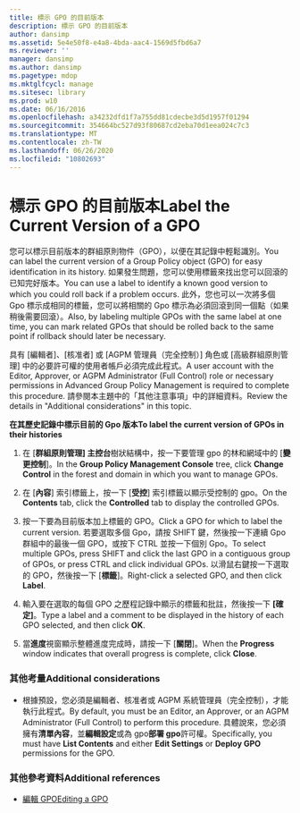 ```yaml
---
title: 標示 GPO 的目前版本
description: 標示 GPO 的目前版本
author: dansimp
ms.assetid: 5e4e50f8-e4a8-4bda-aac4-1569d5fbd6a7
ms.reviewer: ''
manager: dansimp
ms.author: dansimp
ms.pagetype: mdop
ms.mktglfcycl: manage
ms.sitesec: library
ms.prod: w10
ms.date: 06/16/2016
ms.openlocfilehash: a34232dfd1f7a755dd81cdecbe3d5d1957f01294
ms.sourcegitcommit: 354664bc527d93f80687cd2eba70d1eea024c7c3
ms.translationtype: MT
ms.contentlocale: zh-TW
ms.lasthandoff: 06/26/2020
ms.locfileid: "10802693"
---
```

# <span data-ttu-id="31a85-103">標示 GPO 的目前版本</span><span class="sxs-lookup"><span data-stu-id="31a85-103">Label the Current Version of a GPO</span></span>


<span data-ttu-id="31a85-104">您可以標示目前版本的群組原則物件（GPO），以便在其記錄中輕鬆識別。</span><span class="sxs-lookup"><span data-stu-id="31a85-104">You can label the current version of a Group Policy object (GPO) for easy identification in its history.</span></span> <span data-ttu-id="31a85-105">如果發生問題，您可以使用標籤來找出您可以回滾的已知完好版本。</span><span class="sxs-lookup"><span data-stu-id="31a85-105">You can use a label to identify a known good version to which you could roll back if a problem occurs.</span></span> <span data-ttu-id="31a85-106">此外，您也可以一次將多個 Gpo 標示成相同的標籤，您可以將相關的 Gpo 標示為必須回滾到同一個點（如果稍後需要回滾）。</span><span class="sxs-lookup"><span data-stu-id="31a85-106">Also, by labeling multiple GPOs with the same label at one time, you can mark related GPOs that should be rolled back to the same point if rollback should later be necessary.</span></span>

<span data-ttu-id="31a85-107">具有 [編輯者]、[核准者] 或 [AGPM 管理員（完全控制）] 角色或 [高級群組原則管理] 中的必要許可權的使用者帳戶必須完成此程式。</span><span class="sxs-lookup"><span data-stu-id="31a85-107">A user account with the Editor, Approver, or AGPM Administrator (Full Control) role or necessary permissions in Advanced Group Policy Management is required to complete this procedure.</span></span> <span data-ttu-id="31a85-108">請參閱本主題中的「其他注意事項」中的詳細資料。</span><span class="sxs-lookup"><span data-stu-id="31a85-108">Review the details in "Additional considerations" in this topic.</span></span>

**<span data-ttu-id="31a85-109">在其歷史記錄中標示目前的 Gpo 版本</span><span class="sxs-lookup"><span data-stu-id="31a85-109">To label the current version of GPOs in their histories</span></span>**

1.  <span data-ttu-id="31a85-110">在 [**群組原則管理] 主控台**樹狀結構中，按一下要管理 gpo 的林和網域中的 [**變更控制**]。</span><span class="sxs-lookup"><span data-stu-id="31a85-110">In the **Group Policy Management Console** tree, click **Change Control** in the forest and domain in which you want to manage GPOs.</span></span>

2.  <span data-ttu-id="31a85-111">在 [**內容**] 索引標籤上，按一下 [**受控**] 索引標籤以顯示受控制的 gpo。</span><span class="sxs-lookup"><span data-stu-id="31a85-111">On the **Contents** tab, click the **Controlled** tab to display the controlled GPOs.</span></span>

3.  <span data-ttu-id="31a85-112">按一下要為目前版本加上標籤的 GPO。</span><span class="sxs-lookup"><span data-stu-id="31a85-112">Click a GPO for which to label the current version.</span></span> <span data-ttu-id="31a85-113">若要選取多個 Gpo，請按 SHIFT 鍵，然後按一下連續 Gpo 群組中的最後一個 GPO，或按下 CTRL 並按一下個別 Gpo。</span><span class="sxs-lookup"><span data-stu-id="31a85-113">To select multiple GPOs, press SHIFT and click the last GPO in a contiguous group of GPOs, or press CTRL and click individual GPOs.</span></span> <span data-ttu-id="31a85-114">以滑鼠右鍵按一下選取的 GPO，然後按一下 [**標籤**]。</span><span class="sxs-lookup"><span data-stu-id="31a85-114">Right-click a selected GPO, and then click **Label**.</span></span>

4.  <span data-ttu-id="31a85-115">輸入要在選取的每個 GPO 之歷程記錄中顯示的標籤和批註，然後按一下 **[確定]**。</span><span class="sxs-lookup"><span data-stu-id="31a85-115">Type a label and a comment to be displayed in the history of each GPO selected, and then click **OK**.</span></span>

5.  <span data-ttu-id="31a85-116">當**進度**視窗顯示整體進度完成時，請按一下 [**關閉**]。</span><span class="sxs-lookup"><span data-stu-id="31a85-116">When the **Progress** window indicates that overall progress is complete, click **Close**.</span></span>

### <span data-ttu-id="31a85-117">其他考量</span><span class="sxs-lookup"><span data-stu-id="31a85-117">Additional considerations</span></span>

-   <span data-ttu-id="31a85-118">根據預設，您必須是編輯者、核准者或 AGPM 系統管理員（完全控制），才能執行此程式。</span><span class="sxs-lookup"><span data-stu-id="31a85-118">By default, you must be an Editor, an Approver, or an AGPM Administrator (Full Control) to perform this procedure.</span></span> <span data-ttu-id="31a85-119">具體說來，您必須擁有**清單內容**，並**編輯設定**或為 gpo**部署 gpo**許可權。</span><span class="sxs-lookup"><span data-stu-id="31a85-119">Specifically, you must have **List Contents** and either **Edit Settings** or **Deploy GPO** permissions for the GPO.</span></span>

### <span data-ttu-id="31a85-120">其他參考資料</span><span class="sxs-lookup"><span data-stu-id="31a85-120">Additional references</span></span>

-   [<span data-ttu-id="31a85-121">編輯 GPO</span><span class="sxs-lookup"><span data-stu-id="31a85-121">Editing a GPO</span></span>](editing-a-gpo.md)

 

 





